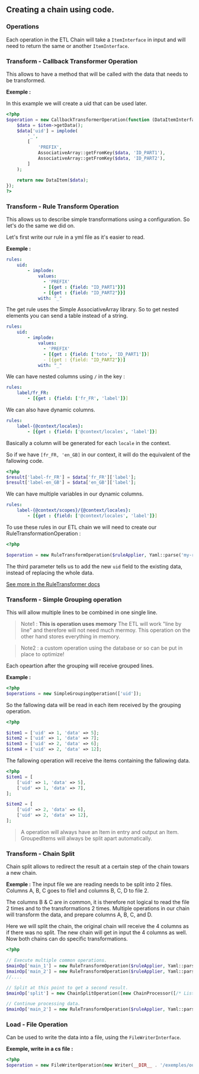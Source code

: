 
## Creating a chain using code.

### Operations

Each operation in the ETL Chain will take a `ItemInterface` in input and will need to return 
the same or another `ItemInterface`. 

### Transform - Callback Transformer Operation

This allows to have a method that will be called with the data that needs to be transformed.

**Exemple :**

In this example we will create a uid that can be used later.

```php
<?php
$operation = new CallbackTransformerOperation(function (DataItemInterface $item, &$context) {
    $data = $item->getData();
    $data['uid'] = implode(
        '_',
        [
            'PREFIX',
            AssociativeArray::getFromKey($data, 'ID_PART1'),
            AssociativeArray::getFromKey($data, 'ID_PART2'),
        ]
    );
    
    return new DataItem($data);
});
?>
```

### Transform - Rule Transform Operation

This allows us to describe simple transformations using a configuration. So let's do the same we did on. 

Let's first write our rule in a yml file as it's easier to read.

**Exemple :**

```yaml
rules:
    uid:
        - implode:
            values:
              - 'PREFIX'
              - [{get : {field: "ID_PART1"}}]
              - [{get : {field: "ID_PART2"}}]
            with: "_"
```

The get rule uses the Simple AssociativeArray library. So to get nested elements 
you can send a table instead of a string.

```yaml
rules:
    uid:
        - implode:
            values:
              - 'PREFIX'
              - [{get : {field: ['toto', 'ID_PART1']}]
              - [{get : {field: "ID_PART2"}}]
            with: "_"
```

We can have nested columns using `/` in the key : 

```yaml
rules:
    label/fr_FR:
        - [{get : {field: ['fr_FR', 'label']}]
```

We can also have dynamic columns. 

```yaml
rules:
    label-{@context/locales}:
        - [{get : {field: ['@context/locales', 'label']}]
```

Basically a column will be generated for each `locale` in the context.

So if we have `[fr_FR, 'en_GB]` in our context, it will do the equivalent of the fallowing code.
```php
<?php
$result['label-fr_FR'] = $data['fr_FR']['label'];
$result['label-en_GB'] = $data['en_GB']['label'];
```

We can have multiple variables in our dynamic columns.

```yaml
rules:
    label-{@context/scopes}/{@context/locales}:
        - [{get : {field: ['@context/locales', 'label']}]
```

To use these rules in our ETL chain we will need to create our RuleTransformationOperation : 

```php
<?php

$operation = new RuleTransformOperation($ruleApplier, Yaml::parse('my-rules.yml'), true);
```

The third parameter tells us to add the new `uid` field to the existing data, instead of replacing the whole data.

[See more in the RuleTransformer docs](docs/RuleEngine.md)

### Transform - Simple Grouping operation

This will allow multiple lines to be combined in one single line.

> Note1 : **This is operation uses memory** The ETL will work "line by line" and therefore will not need much mermoy.
> This operation on the other hand stores everything in memory. 

> Note2 :  a custom operation using the database or so can be put in place to optimize!

Each opeartion after the grouping will receive grouped lines. 

**Example :**
```php
<?php
$operations = new SimpleGroupingOperation(['uid']);
```

So the fallowing data will be read in each item received by the grouping operation.
```php
<?php

$item1 = ['uid' => 1, 'data' => 5];
$item2 = ['uid' => 1, 'data' => 7];
$item3 = ['uid' => 2, 'data' => 6];
$item4 = ['uid' => 2, 'data' => 12];
```

The fallowing operation will receive the items containing the fallowing data.
```php
<?php
$item1 = [
    ['uid' => 1, 'data' => 5],
    ['uid' => 1, 'data' => 7],
];

$item2 = [
    ['uid' => 2, 'data' => 6],
    ['uid' => 2, 'data' => 12],
];
```

> A operation will always have an Item in entry and output an Item. GroupedItems will 
> always be split apart automatically.

### Transform - Chain Split

Chain split allows to redirect the result at a certain step of the chain towars a new chain. 

**Exemple :** The input file we are reading needs to be split into 2 files. 
Columns A, B, C goes to file1 and columns B, C, D to file 2.

The columns B & C are in common, it is therefore not logical to read the file 2 times and to the transformations 2 times.
Multiple operations in our chain will transform the data, and prepare columns A, B, C, and D. 

Here we will split the chain, the original chain will receive the 4 columns as if there was no split. The new chain will
get in input the 4 columns as well. Now both chains can do specific transformations. 

```php
<?php

// Execute multiple common operations.
$mainOp['main_1'] = new RuleTransformOperation($ruleApplier, Yaml::parse('transform1.yml'), true);
$mainOp['main_2'] = new RuleTransformOperation($ruleApplier, Yaml::parse('transform2.yml'), true);
//....

// Split at this point to get a second result.
$mainOp['split'] = new ChainSplitOperation([new ChainProcessor([/* List of other operations ... */])]);

// Continue processing data.
$mainOp['main_2'] = new RuleTransformOperation($ruleApplier, Yaml::parse('transform3.yml'), true);
```

### Load - File Operation

Can be used to write the data into a file, using the `FileWriterInterface`. 

**Exemple, write in a cs file :**
```php
<?php
$operation = new FileWriterOperation(new Writer(__DIR__ . '/exemples/output.csv'));
```